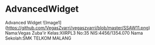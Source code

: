 # AdvancedWidget
Advanced Widget
![Image1]
(https://github.com/VegasZvarri/vegaszvarri/blob/master/SSAW11.png)
Nama:Vegas Zuba'ir
Kelas:XIIRPL3
No:35
NIS:4456/1354.070
Nama Sekolah:SMK TELKOM MALANG
